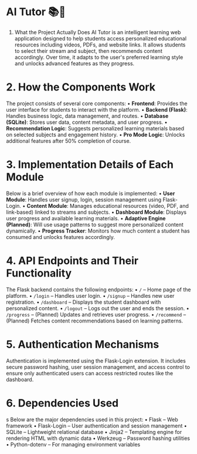 # AI Tutor 📚🤖

1. What the Project Actually Does
AI Tutor is an intelligent learning web application designed to help students access personalized educational resources including videos, PDFs, and website links. It allows students to select their stream and subject, then recommends content accordingly. Over time, it adapts to the user's preferred learning style and unlocks advanced features as they progress.

# 2. How the Components Work

The project consists of several core components:
•	**Frontend**: Provides the user interface for students to interact with the platform.
•	**Backend (Flask)**: Handles business logic, data management, and routes.
•	**Database (SQLite)**: Stores user data, content metadata, and user progress.
•	**Recommendation Logic**: Suggests personalized learning materials based on selected subjects and engagement history.
•	**Pro Mode Logic**: Unlocks additional features after 50% completion of course.

# 3. Implementation Details of Each Module

Below is a brief overview of how each module is implemented:
• **User Module**: Handles user signup, login, session management using Flask-Login.
• **Content Module**: Manages educational resources (video, PDF, and link-based) linked to streams and subjects.
• **Dashboard Module**: Displays user progress and available learning materials.
• **Adaptive Engine (Planned)**: Will use usage patterns to suggest more personalized content dynamically.
• **Progress Tracker**: Monitors how much content a student has consumed and unlocks features accordingly.

# 4. API Endpoints and Their Functionality

The Flask backend contains the following endpoints:
• `/` – Home page of the platform.
• `/login` – Handles user login.
• `/signup` – Handles new user registration.
• `/dashboard` – Displays the student dashboard with personalized content.
• `/logout` – Logs out the user and ends the session.
• `/progress` – (Planned) Updates and retrieves user progress.
• `/recommend` – (Planned) Fetches content recommendations based on learning patterns.

# 5. Authentication Mechanisms

Authentication is implemented using the Flask-Login extension. It includes secure password hashing, user session management, and access control to ensure only authenticated users can access restricted routes like the dashboard.

# 6. Dependencies Used
s
Below are the major dependencies used in this project:
• Flask – Web framework
• Flask-Login – User authentication and session management
• SQLite – Lightweight relational database
• Jinja2 – Templating engine for rendering HTML with dynamic data
• Werkzeug – Password hashing utilities
• Python-dotenv – For managing environment variables
